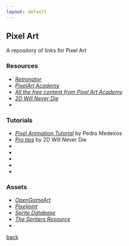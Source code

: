 ```yaml
---
layout: default
---
```


## Pixel Art

A repository of links for Pixel Art

### Resources

* _[Retronator](https://retronator.com/)_
* _[PixelArt Academy](https://pixelart.academy/)_
* _[All the free content from Pixel Art Academy](https://medium.com/retronator-magazine/all-the-free-content-from-pixel-art-academy-736c8e9bfbaa)_
* _[2D Will Never Die](https://2dwillneverdie.com/)_
* _[]()_

### Tutorials

* _[Pixel Animation Tutorial](https://80.lv/articles/pixel-animation-tutorial-by-pedro-medeiros/)_ by Pedro Medeiros
* _[Pro tips](https://2dwillneverdie.com/tutorial/)_ by 2D Will Never Die
* _[]()_
* _[]()_
* _[]()_
* _[]()_
* _[]()_

### Assets

* _[OpenGameArt](https://opengameart.org/)_
* _[Pixeljoint](http://pixeljoint.com/)_
* _[Sprite Database](http://spritedatabase.net/)_
* _[The Spriters Resource](https://www.spriters-resource.com/)_
* _[]()_

[back](../)
